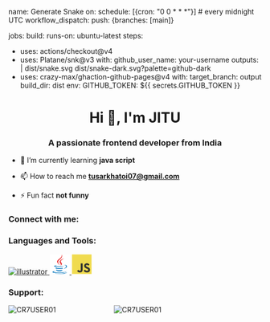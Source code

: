 name: Generate Snake
on:
schedule: [{cron: "0 0 * * *"}] # every midnight UTC
workflow_dispatch:
push: {branches: [main]}


jobs:
build:
runs-on: ubuntu-latest
steps:
- uses: actions/checkout@v4
- uses: Platane/snk@v3
with:
github_user_name: your-username
outputs: |
dist/snake.svg
dist/snake-dark.svg?palette=github-dark
- uses: crazy-max/ghaction-github-pages@v4
with:
target_branch: output
build_dir: dist
env:
GITHUB_TOKEN: ${{ secrets.GITHUB_TOKEN }}
<h1 align="center">Hi 👋, I'm JITU</h1>
<h3 align="center">A passionate frontend developer from India</h3>

- 🌱 I’m currently learning **java script**

- 📫 How to reach me **tusarkhatoi07@gmail.com**

- ⚡ Fun fact **not funny**

<h3 align="left">Connect with me:</h3>
<p align="left">
</p>

<h3 align="left">Languages and Tools:</h3>
<p align="left"> <a href="https://www.adobe.com/in/products/illustrator.html" target="_blank" rel="noreferrer"> <img src="https://www.vectorlogo.zone/logos/adobe_illustrator/adobe_illustrator-icon.svg" alt="illustrator" width="40" height="40"/> </a> <a href="https://www.java.com" target="_blank" rel="noreferrer"> <img src="https://raw.githubusercontent.com/devicons/devicon/master/icons/java/java-original.svg" alt="java" width="40" height="40"/> </a> <a href="https://developer.mozilla.org/en-US/docs/Web/JavaScript" target="_blank" rel="noreferrer"> <img src="https://raw.githubusercontent.com/devicons/devicon/master/icons/javascript/javascript-original.svg" alt="javascript" width="40" height="40"/> </a> </p>

<h3 align="left">Support:</h3>
<p><a href="https://www.buymeacoffee.com/CR7USER01"> <img align="left" src="https://cdn.buymeacoffee.com/buttons/v2/default-yellow.png" height="50" width="210" alt="CR7USER01" /></a><a href="https://ko-fi.com/CR7USER01"> <img align="left" src="https://cdn.ko-fi.com/cdn/kofi3.png?v=3" height="50" width="210" alt="CR7USER01" /></a></p><br><br>


